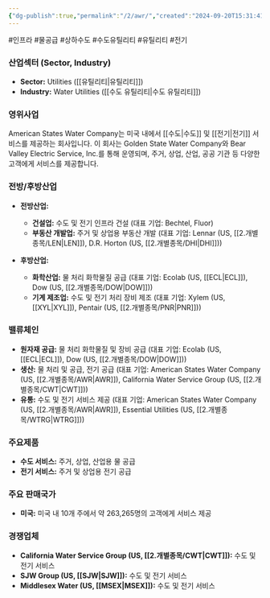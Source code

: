```yaml
---
{"dg-publish":true,"permalink":"/2/awr/","created":"2024-09-20T15:31:41.040+09:00","updated":"2025-06-03T20:05:57.847+09:00"}
---
```


#인프라 #물공급 #상하수도 #수도유틸리티 #유틸리티 #전기 

### 산업섹터 (Sector, Industry)

- **Sector:** Utilities ([[유틸리티\|유틸리티]])
- **Industry:** Water Utilities ([[수도 유틸리티\|수도 유틸리티]])

### 영위사업

American States Water Company는 미국 내에서 [[수도\|수도]] 및 [[전기\|전기]] 서비스를 제공하는 회사입니다. 이 회사는 Golden State Water Company와 Bear Valley Electric Service, Inc.를 통해 운영되며, 주거, 상업, 산업, 공공 기관 등 다양한 고객에게 서비스를 제공합니다.

### 전방/후방산업

- **전방산업:**
    - **건설업:** 수도 및 전기 인프라 건설 (대표 기업: Bechtel, Fluor)
    - **부동산 개발업:** 주거 및 상업용 부동산 개발 (대표 기업: Lennar (US, [[2.개별종목/LEN\|LEN]]), D.R. Horton (US, [[2.개별종목/DHI\|DHI]]))
      
- **후방산업:**
    - **화학산업:** 물 처리 화학물질 공급 (대표 기업: Ecolab (US, [[ECL\|ECL]]), Dow (US, [[2.개별종목/DOW\|DOW]]))
    - **기계 제조업:** 수도 및 전기 처리 장비 제조 (대표 기업: Xylem (US, [[XYL\|XYL]]), Pentair (US, [[2.개별종목/PNR\|PNR]]))

### 밸류체인

- **원자재 공급:** 물 처리 화학물질 및 장비 공급 (대표 기업: Ecolab (US, [[ECL\|ECL]]), Dow (US, [[2.개별종목/DOW\|DOW]]))
- **생산:** 물 처리 및 공급, 전기 공급 (대표 기업: American States Water Company (US, [[2.개별종목/AWR\|AWR]]), California Water Service Group (US, [[2.개별종목/CWT\|CWT]]))
- **유통:** 수도 및 전기 서비스 제공 (대표 기업: American States Water Company (US, [[2.개별종목/AWR\|AWR]]), Essential Utilities (US, [[2.개별종목/WTRG\|WTRG]]))

### 주요제품

- **수도 서비스:** 주거, 상업, 산업용 물 공급
- **전기 서비스:** 주거 및 상업용 전기 공급

### 주요 판매국가

- **미국:** 미국 내 10개 주에서 약 263,265명의 고객에게 서비스 제공

### 경쟁업체

- **California Water Service Group (US, [[2.개별종목/CWT\|CWT]]):** 수도 및 전기 서비스
- **SJW Group (US, [[SJW\|SJW]]):** 수도 및 전기 서비스
- **Middlesex Water (US, [[MSEX\|MSEX]]):** 수도 및 전기 서비스